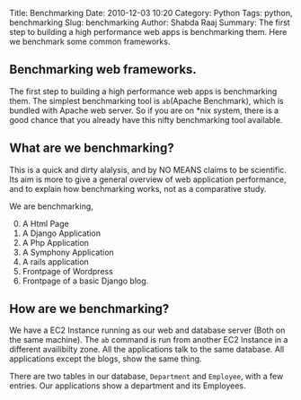 Title: Benchmarking
Date: 2010-12-03 10:20
Category: Python
Tags: python, benchmarking
Slug: benchmarking
Author: Shabda Raaj
Summary: The first step to building a high performance web apps is benchmarking them. Here we benchmark some common frameworks.

Benchmarking web frameworks.
-------------------------------------------------------------

The first step to building a high performance web apps is benchmarking them. The simplest
benchmarking tool is `ab`(Apache Benchmark), which is bundled with Apache
web server. So if you are on *nix system, there is a good chance that you already have this nifty benchmarking tool available.

What are we benchmarking?
---------------------------------------------------

This is a quick and dirty alalysis, and by NO MEANS claims to be scientific. Its aim is more to give a general
overview of web application performance, and to explain how benchmarking works, not as a comparative study.

We are benchmarking,

0. A Html Page
1. A Django Application
2. A Php Application
3. A Symphony Application
4. A rails application
5. Frontpage of Wordpress
6. Frontpage of a basic Django blog.

How are we benchmarking?
----------------------------------------------

We have a EC2 Instance running as our web and database server (Both on the same machine). The `ab` command is run from another EC2 Instance in a different availibilty zone.
All the applications talk to the same database. All applications except the blogs, show the same thing.

There are two tables in our database, `Department` and `Employee`, with a few entries. Our applications show a department and its Employees.


